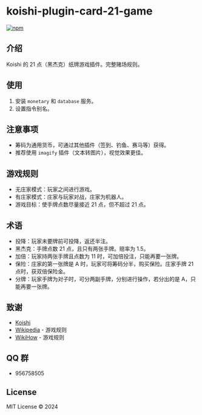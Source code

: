 # koishi-plugin-card-21-game

[![npm](https://img.shields.io/npm/v/koishi-plugin-card-21-game?style=flat-square)](https://www.npmjs.com/package/koishi-plugin-card-21-game)

## 介绍

Koishi 的 21 点（黑杰克）纸牌游戏插件。完整赌场规则。

## 使用

1. 安装 `monetary` 和 `database` 服务。
2. 设置指令别名。

## 注意事项

- 筹码为通用货币，可通过其他插件（签到、钓鱼、赛马等）获得。
- 推荐使用 `imagify` 插件（文本转图片），视觉效果更佳。

## 游戏规则

- 无庄家模式：玩家之间进行游戏。
- 有庄家模式：庄家与玩家对战，庄家为机器人。
- 游戏目标：使手牌点数尽量接近 21 点，但不超过 21 点。

## 术语

- 投降：玩家未要牌前可投降，返还半注。
- 黑杰克：手牌点数 21 点，且只有两张手牌。赔率为 1.5。
- 加倍：玩家持两张手牌且点数为 11 时，可加倍投注，只能再要一张牌。
- 保险：庄家的第一张牌是 A 时，玩家可将筹码分半，购买保险。庄家手牌 21 点时，获双倍保险金。
- 分牌：玩家手牌为对子时，可分两副手牌，分别进行操作，若分出的是 A，只能再要一张牌。

## 致谢

* [Koishi](https://koishi.chat/)
* [Wikipedia](https://zh.wikipedia.org/wiki/%E4%BA%8C%E5%8D%81%E4%B8%80%E9%BB%9E) - 游戏规则
* [WikiHow](https://zh.wikihow.com/%E7%8E%A921%E7%82%B9) - 游戏规则

## QQ 群

- 956758505

## License

MIT License © 2024
